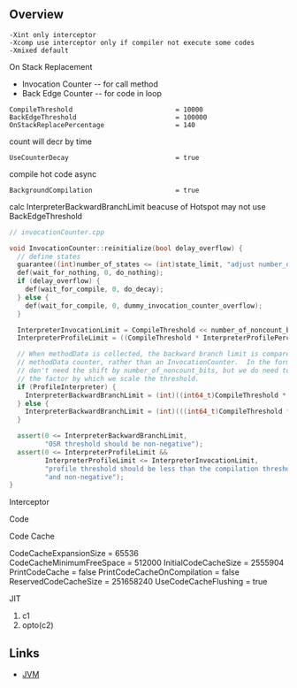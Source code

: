 ## Overview

```
-Xint only interceptor
-Xcomp use interceptor only if compiler not execute some codes
-Xmixed default
```


On Stack Replacement

- Invocation Counter -- for call method
- Back Edge Counter -- for code in loop
```
CompileThreshold                          = 10000
BackEdgeThreshold                         = 100000
OnStackReplacePercentage                  = 140
```

count will decr by time
```
UseCounterDecay                           = true
```

compile hot code async
```
BackgroundCompilation                     = true
```

calc InterpreterBackwardBranchLimit beacuse of Hotspot may not use BackEdgeThreshold

```cpp
// invocationCounter.cpp

void InvocationCounter::reinitialize(bool delay_overflow) {
  // define states
  guarantee((int)number_of_states <= (int)state_limit, "adjust number_of_state_bits");
  def(wait_for_nothing, 0, do_nothing);
  if (delay_overflow) {
    def(wait_for_compile, 0, do_decay);
  } else {
    def(wait_for_compile, 0, dummy_invocation_counter_overflow);
  }

  InterpreterInvocationLimit = CompileThreshold << number_of_noncount_bits;
  InterpreterProfileLimit = ((CompileThreshold * InterpreterProfilePercentage) / 100)<< number_of_noncount_bits;

  // When methodData is collected, the backward branch limit is compared against a
  // methodData counter, rather than an InvocationCounter.  In the former case, we
  // don't need the shift by number_of_noncount_bits, but we do need to adjust
  // the factor by which we scale the threshold.
  if (ProfileInterpreter) {
    InterpreterBackwardBranchLimit = (int)((int64_t)CompileThreshold * (OnStackReplacePercentage - InterpreterProfilePercentage) / 100);
  } else {
    InterpreterBackwardBranchLimit = (int)(((int64_t)CompileThreshold * OnStackReplacePercentage / 100) << number_of_noncount_bits);
  }

  assert(0 <= InterpreterBackwardBranchLimit,
         "OSR threshold should be non-negative");
  assert(0 <= InterpreterProfileLimit &&
         InterpreterProfileLimit <= InterpreterInvocationLimit,
         "profile threshold should be less than the compilation threshold "
         "and non-negative");
}
```

Interceptor

Code

Code Cache

CodeCacheExpansionSize                    = 65536  
CodeCacheMinimumFreeSpace                 = 512000
InitialCodeCacheSize                      = 2555904
PrintCodeCache                            = false
PrintCodeCacheOnCompilation               = false
ReservedCodeCacheSize                     = 251658240
UseCodeCacheFlushing                      = true


JIT
1. c1
2. opto(c2)


## Links
- [JVM](/docs/CS/Java/JDK/JVM/JVM.md)